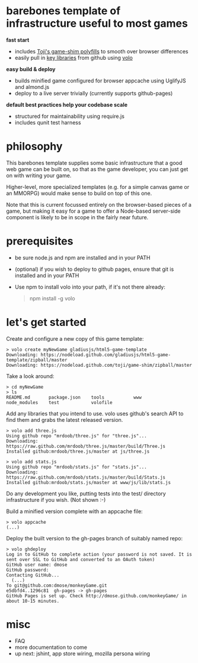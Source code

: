 # barebones template of infrastructure useful to most games
**fast start**

* includes [Toji's game-shim polyfills](https://github.com/toji/game-shim) to
 smooth over browser differences 
* easily pull in [key libraries](FAQ.html) from github using
 [volo](https://github.com/volojs/volo)

**easy build & deploy**

* builds minified game configured for browser appcache using UglifyJS and almond.js
* deploy to a live server trivially (currently supports github-pages)

**default best practices help your codebase scale**

* structured for maintainability using require.js
* includes qunit test harness

# philosophy
This barebones template supplies some basic infrastructure that a good
web game can be built on, so that as the game developer, you can just get on
with writing your game.  

Higher-level, more specialized templates (e.g. for a simple canvas game or an MMORPG) would make sense to build on top of this one.

Note that this is current focussed entirely on the browser-based pieces of a
game, but making it easy for a game to offer a Node-based server-side
component is likely to be in scope in the fairly near future.


# prerequisites
* be sure node.js and npm are installed and in your PATH
* (optional) if you wish to deploy to github pages, ensure that git is installed and in your PATH
* Use npm to install volo into your path, if it's not there already:

    > npm install -g volo

# let's get started

Create and configure a new copy of this game template:

    > volo create myNewGame gladiusjs/html5-game-template
    Downloading: https://nodeload.github.com/gladiusjs/html5-game-template/zipball/master
    Downloading: https://nodeload.github.com/toji/game-shim/zipball/master

Take a look around:

    > cd myNewGame
    > ls
    README.md       package.json    tools           www
    node_modules    test            volofile

Add any libraries that you intend to use.  volo uses github's search API to
find them and grabs the latest released version.

    > volo add three.js
    Using github repo "mrdoob/three.js" for "three.js"...
    Downloading: https://raw.github.com/mrdoob/three.js/master/build/Three.js
    Installed github:mrdoob/three.js/master at js/three.js
  
    > volo add stats.js
    Using github repo "mrdoob/stats.js" for "stats.js"...
    Downloading: https://raw.github.com/mrdoob/stats.js/master/build/Stats.js
    Installed github:mrdoob/stats.js/master at www/js/lib/stats.js
   
Do any development you like, putting tests into the test/ directory
infrastructure if you wish.  (Not shown :-)
   
Build a minified version complete with an appcache file:
   
    > volo appcache
    (...)

Deploy the built version to the gh-pages branch of suitably named repo:

    > volo ghdeploy
    Log in to GitHub to complete action (your password is not saved. It is sent over SSL to GitHub and converted to an OAuth token)
    GitHub user name: dmose
    GitHub password: 
    Contacting GitHub...
      (...)
    To git@github.com:dmose/monkeyGame.git
    e5dbfd4..1296c81  gh-pages -> gh-pages
    GitHub Pages is set up. Check http://dmose.github.com/monkeyGame/ in about 10-15 minutes.

# misc
* FAQ
* more documentation to come
* up next: jshint, app store wiring, mozilla persona wiring  

